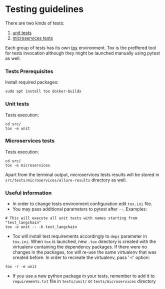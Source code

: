 # Testing guidelines
There are two kinds of tests:
1. [unit tests](#unit-tests)
2. [microservices tests](#microservices-tests)

Each group of tests has its own [tox](https://tox.wiki/en/3.27.0/example/pytest.html) environment. Tox is the preffered tool for tests invocation although they might be launched manually using pytest as well.

### Tests Prerequisites
Install required packages:
```
sudo apt install tox docker-buildx
```

### Unit tests

Tests execution:
```
cd src/
tox -e unit
```


### Microservices tests
Tests execution:
```
cd src/
tox -e microservices
```

Apart from the terminal output, microservices tests results will be stored in `src/tests/microservices/allure-results` directory as well.

### Useful information
* In order to change tests environment configuration edit `tox.ini` file.
* You may pass additional parameters to pytest after `--`. Examples:
```
# This will execute all unit tests with names starting from "test_langchain"
tox -e unit -- -k test_langchain
```
* Tox will install test requirements accordingly to `deps` parameter in `tox.ini`. When `tox` is launched, new `.tox` directory is created with the virtualenv containing the dependency packages. If there were no changes in the packages, tox will re-use the same virtualenv that was created before. In order to recreate the virtualenv, pass '-r' option:
```
tox -r -e unit
```
* If you use a new python package in your tests, remember to add it to `requirements.txt` file in `tests/unit/` or `tests/microservices` directory

